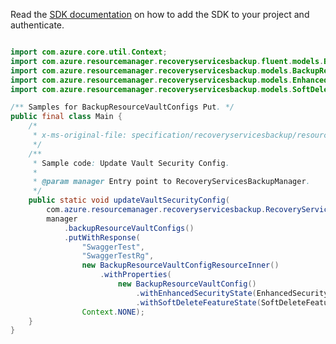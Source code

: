 Read the [SDK documentation](https://github.com/Azure/azure-sdk-for-java/blob/azure-resourcemanager-recoveryservicesbackup_1.0.0-beta.2/sdk/recoveryservicesbackup/azure-resourcemanager-recoveryservicesbackup/README.md) on how to add the SDK to your project and authenticate.

```java

import com.azure.core.util.Context;
import com.azure.resourcemanager.recoveryservicesbackup.fluent.models.BackupResourceVaultConfigResourceInner;
import com.azure.resourcemanager.recoveryservicesbackup.models.BackupResourceVaultConfig;
import com.azure.resourcemanager.recoveryservicesbackup.models.EnhancedSecurityState;
import com.azure.resourcemanager.recoveryservicesbackup.models.SoftDeleteFeatureState;

/** Samples for BackupResourceVaultConfigs Put. */
public final class Main {
    /*
     * x-ms-original-file: specification/recoveryservicesbackup/resource-manager/Microsoft.RecoveryServices/stable/2021-07-01/examples/Common/BackupResourceVaultConfigs_Put.json
     */
    /**
     * Sample code: Update Vault Security Config.
     *
     * @param manager Entry point to RecoveryServicesBackupManager.
     */
    public static void updateVaultSecurityConfig(
        com.azure.resourcemanager.recoveryservicesbackup.RecoveryServicesBackupManager manager) {
        manager
            .backupResourceVaultConfigs()
            .putWithResponse(
                "SwaggerTest",
                "SwaggerTestRg",
                new BackupResourceVaultConfigResourceInner()
                    .withProperties(
                        new BackupResourceVaultConfig()
                            .withEnhancedSecurityState(EnhancedSecurityState.ENABLED)
                            .withSoftDeleteFeatureState(SoftDeleteFeatureState.ENABLED)),
                Context.NONE);
    }
}
```
